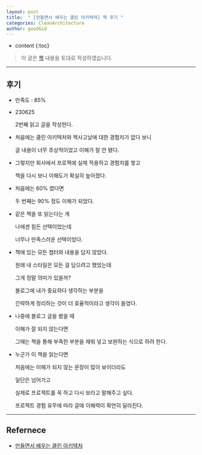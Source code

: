 ```yaml
---
layout: post
title:  " [만들면서 배우는 클린 아키텍처] 책 후기 "
categories: CleanArchitecture
author: goodGid
---
```

* content
{:toc}

> 이 글은 [책](https://shorturl.at/eoKN3) 내용을 토대로 작성하였습니다.

---

## 후기

* 만족도 : 85%

* 230625 

  2번째 읽고 글을 작성한다.




* 처음에는 클린 아키텍처와 헥사고날에 대한 경험치가 없다 보니

  글 내용이 너무 추상적이었고 이해가 잘 안 됐다.

* 그렇지만 회사에서 프로젝에 실제 적용하고 경험치를 쌓고

  책을 다시 보니 이해도가 확실히 높아졌다.

* 처음에는 60% 였다면 

  두 번째는 90% 정도 이해가 되었다.

* 같은 책을 또 읽는다는 게 

  나에겐 힘든 선택이었는데

  너무나 만족스러운 선택이었다.

* 책에 있는 모든 챕터와 내용을 담지 않았다.

  원래 내 스타일은 모든 걸 담으려고 했었는데

  그게 정말 의미가 있을까?

  블로그에 내가 중요하다 생각하는 부분을 

  간략하게 정리하는 것이 더 효율적이라고 생각이 들었다.

* 나중에 블로그 글을 봤을 때

  이해가 잘 되지 않는다면 

  그때는 책을 통해 부족한 부분을 채워 넣고 보완하는 식으로 하려 한다.

* 누군가 이 책을 읽는다면

  처음에는 이해가 되지 않는 문장이 많이 보이더라도 

  일단은 넘어가고

  실제로 프로젝트를 꼭 하고 다시 보라고 말해주고 싶다.

  프로젝트 경험 유무에 따라 글에 이해력이 확연히 달라진다.


---

## Refernece

* [만들면서 배우는 클린 아키텍처](https://shorturl.at/eoKN3)